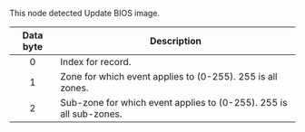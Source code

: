 This node detected Update BIOS image.

 | Data byte | Description                                                        | 
 | :---------: | -----------                                                        | 
 | 0         | Index for record.                                                  | 
 | 1         | Zone for which event applies to (0-255). 255 is all zones.         | 
 | 2         | Sub-zone for which event applies to (0-255). 255 is all sub-zones. | 
